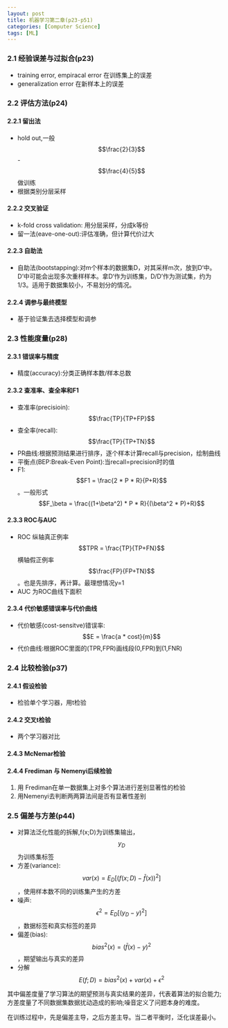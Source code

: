 ```yaml
---
layout: post
title: 机器学习第二章(p23-p51)
categories: [Computer Science]
tags: [ML]
---
```


### 2.1 经验误差与过拟合(p23)
* training error, empiracal error 在训练集上的误差
* generalization error 在新样本上的误差

### 2.2 评估方法(p24)
#### 2.2.1 留出法 
* hold out,一般$$\frac{2}{3}$$-$$\frac{4}{5}$$做训练
* 根据类别分层采样

#### 2.2.2 交叉验证
* k-fold cross validation: 用分层采样，分成k等份
* 留一法(eave-one-out):评估准确，但计算代价过大

#### 2.2.3 自助法
* 自助法(bootstapping):对m个样本的数据集D，对其采样m次，放到D‘中。D’中可能会出现多次重样样本。拿D‘作为训练集，D/D’作为测试集，约为1/3。适用于数据集较小，不易划分的情况。
 
#### 2.2.4 调参与最终模型
* 基于验证集去选择模型和调参

### 2.3 性能度量(p28)
#### 2.3.1 错误率与精度
* 精度(accuracy):分类正确样本数/样本总数

#### 2.3.2 查准率、查全率和F1
* 查准率(precisioin):$$\frac{TP}{TP+FP}$$
* 查全率(recall):$$\frac{TP}{TP+TN}$$
* PR曲线:根据预测结果进行排序，逐个样本计算recall与precision，绘制曲线
* 平衡点(BEP:Break-Even Point):当recall=precision时的值
* F1:$$F1 = \frac{2 * P * R}{P+R}$$。一般形式$$F_\beta = \frac{(1+\beta^2) * P * R}{(\beta^2 * P)+R}$$

#### 2.3.3 ROC与AUC
* ROC 纵轴真正例率 $$TPR = \frac{TP}{TP+FN}$$ 横轴假正例率$$\frac{FP}{FP+TN}$$。也是先排序，再计算。最理想情况y=1
* AUC 为ROC曲线下面积

#### 2.3.4 代价敏感错误率与代价曲线
* 代价敏感(cost-sensitve)错误率:$$E = \frac{a * cost}{m}$$
* 代价曲线:根据ROC里面的(TPR,FPR)画线段(0,FPR)到(1,FNR)

### 2.4 比较检验(p37)

#### 2.4.1 假设检验 
* 检验单个学习器，用t检验

#### 2.4.2 交叉t检验
* 两个学习器对比

#### 2.4.3 McNemar检验
#### 2.4.4 Frediman 与 Nemenyi后续检验
1. 用 Frediman在单一数据集上对多个算法进行差别显著性的检验
2. 用Nemenyi去判断两两算法间是否有显著性差别

### 2.5 偏差与方差(p44)

* 对算法泛化性能的拆解,f(x;D)为训练集输出，$$y_D$$为训练集标签
* 方差(variance):$$var(x) = E_D\left[(f(x;D) - \bar{f}(x))^2\right]$$，使用样本数不同的训练集产生的方差
* 噪声:$$\epsilon^2 = E_D\left[(y_D-y)^2\right]$$，数据标签和真实标签的差异
* 偏差(bias): $$ bias^2(x) = (\bar{f}(x)-y)^2 $$，期望输出与真实的差异
* 分解 $$ E(f;D) = bias^2(x) + var(x) + \epsilon^2$$

其中偏差度量了学习算法的期望预测与真实结果的差异，代表着算法的拟合能力; 方差度量了不同数据集数据扰动造成的影响;噪音定义了问题本身的难度。

在训练过程中，先是偏差主导，之后方差主导。当二者平衡时，泛化误差最小。



